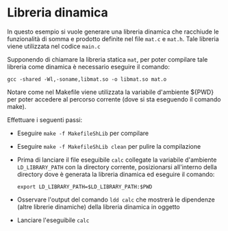 # Libreria dinamica

In questo esempio si vuole generare una libreria dinamica che racchiude le funzionalità di somma e prodotto definite nel file ``mat.c`` e ``mat.h``. Tale libreria viene utilizzata nel codice ``main.c``

Supponendo di chiamare la libreria statica ``mat``, per poter compilare tale libreria come dinamica è necessario eseguire il comando:

```gcc -shared -Wl,-soname,libmat.so -o libmat.so mat.o```

Notare come nel Makefile viene utilizzata la variabile d'ambiente ${PWD} per poter accedere al percorso corrente (dove si sta eseguendo il comando make).

Effettuare i seguenti passi:

- Eseguire ``make -f MakefileShLib`` per compilare
- Eseguire ``make -f MakefileShLib clean`` per pulire la compilazione
- Prima di lanciare il file eseguibile ``calc`` collegate la variabile d'ambiente ``LD_LIBRARY_PATH`` con la directory corrente, posizionarsi all'interno della directory dove è generata la libreria dinamica ed eseguire il comando:

  ``export LD_LIBRARY_PATH=$LD_LIBRARY_PATH:$PWD``

- Osservare l'output del comando ``ldd calc`` che mostrerà le dipendenze (altre librerie dinamiche) della libreria dinamica in oggetto
- Lanciare l'eseguibile ``calc``
